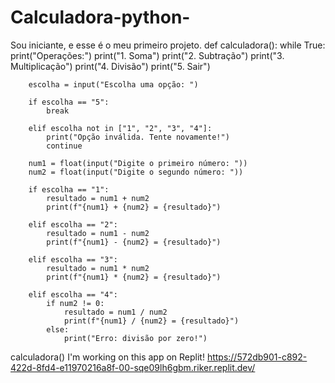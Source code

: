 # Calculadora-python-
Sou iniciante, e esse é o meu primeiro projeto.
def calculadora():
    while True:
        print("Operações:")
        print("1. Soma")
        print("2. Subtração")
        print("3. Multiplicação")
        print("4. Divisão")
        print("5. Sair")

        escolha = input("Escolha uma opção: ")

        if escolha == "5":
            break

        elif escolha not in ["1", "2", "3", "4"]:
            print("Opção inválida. Tente novamente!")
            continue

        num1 = float(input("Digite o primeiro número: "))
        num2 = float(input("Digite o segundo número: "))

        if escolha == "1":
            resultado = num1 + num2
            print(f"{num1} + {num2} = {resultado}")

        elif escolha == "2":
            resultado = num1 - num2
            print(f"{num1} - {num2} = {resultado}")

        elif escolha == "3":
            resultado = num1 * num2
            print(f"{num1} * {num2} = {resultado}")

        elif escolha == "4":
            if num2 != 0:
                resultado = num1 / num2
                print(f"{num1} / {num2} = {resultado}")
            else:
                print("Erro: divisão por zero!")


calculadora()
I'm working on this app on Replit! https://572db901-c892-422d-8fd4-e11970216a8f-00-sqe09lh6gbm.riker.replit.dev/